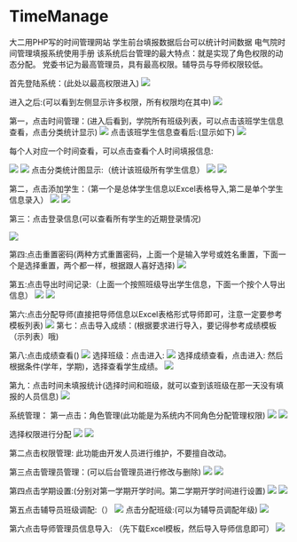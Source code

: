 # TimeManage
大二用PHP写的时间管理网站
学生前台填报数据后台可以统计时间数据
电气院时间管理填报系统使用手册
该系统后台管理的最大特点：就是实现了角色权限的动态分配。
党委书记为最高管理员，具有最高权限。辅导员与导师权限较低。



首先登陆系统：(此处以最高权限进入)
 ![](https://github.com/wanganyu1996/TimeManage/blob/master/%E4%BD%BF%E7%94%A8%E6%89%8B%E5%86%8C/images/1.png)






进入之后:(可以看到左侧显示许多权限，所有权限均在其中)
 ![](https://github.com/wanganyu1996/TimeManage/blob/master/%E4%BD%BF%E7%94%A8%E6%89%8B%E5%86%8C/images/2.png)

第一，点击时间管理：(进入后看到，学院所有班级列表，可以点击该班学生信息查看，点击分类统计显示)
![](https://github.com/wanganyu1996/TimeManage/blob/master/%E4%BD%BF%E7%94%A8%E6%89%8B%E5%86%8C/images/3.png)
点击该班学生信息查看后:(显示如下)
 ![](https://github.com/wanganyu1996/TimeManage/blob/master/%E4%BD%BF%E7%94%A8%E6%89%8B%E5%86%8C/images/4.png)


每个人对应一个时间查看，可以点击查看个人时间填报信息:
 
 ![](https://github.com/wanganyu1996/TimeManage/blob/master/%E4%BD%BF%E7%94%A8%E6%89%8B%E5%86%8C/images/5.png)
 ![](https://github.com/wanganyu1996/TimeManage/blob/master/%E4%BD%BF%E7%94%A8%E6%89%8B%E5%86%8C/images/6.png)
点击分类统计图显示:（统计该班级所有学生信息）
![](https://github.com/wanganyu1996/TimeManage/blob/master/%E4%BD%BF%E7%94%A8%E6%89%8B%E5%86%8C/images/7.png)
![](https://github.com/wanganyu1996/TimeManage/blob/master/%E4%BD%BF%E7%94%A8%E6%89%8B%E5%86%8C/images/8.png)
 

 





第二，点击添加学生：（第一个是总体学生信息以Excel表格导入,第二是单个学生信息录入）
 ![](https://github.com/wanganyu1996/TimeManage/blob/master/%E4%BD%BF%E7%94%A8%E6%89%8B%E5%86%8C/images/9.png)
 ![](https://github.com/wanganyu1996/TimeManage/blob/master/%E4%BD%BF%E7%94%A8%E6%89%8B%E5%86%8C/images/10.png)
 

第三：点击登录信息(可以查看所有学生的近期登录情况)

 ![](https://github.com/wanganyu1996/TimeManage/blob/master/%E4%BD%BF%E7%94%A8%E6%89%8B%E5%86%8C/images/11.png)

第四:点击重置密码(两种方式重置密码，上面一个是输入学号或姓名重置，下面一个是选择重置，两个都一样，根据跟人喜好选择)
 ![](https://github.com/wanganyu1996/TimeManage/blob/master/%E4%BD%BF%E7%94%A8%E6%89%8B%E5%86%8C/images/12.png)

第五:点击导出时间记录:（上面一个按照班级导出学生信息，下面一个按个人导出信息）
 ![](https://github.com/wanganyu1996/TimeManage/blob/master/%E4%BD%BF%E7%94%A8%E6%89%8B%E5%86%8C/images/13.png)
 ![](https://github.com/wanganyu1996/TimeManage/blob/master/%E4%BD%BF%E7%94%A8%E6%89%8B%E5%86%8C/images/14.png)
 

第六:点击分配导师(直接把导师信息以Excel表格形式导师即可，注意一定要参考模板列表)
 ![](https://github.com/wanganyu1996/TimeManage/blob/master/%E4%BD%BF%E7%94%A8%E6%89%8B%E5%86%8C/images/15.png)
第七：点击导入成绩：(根据要求进行导入，要记得参考成绩模板（示列表）哦)
 

第八:点击成绩查看()
 ![](https://github.com/wanganyu1996/TimeManage/blob/master/%E4%BD%BF%E7%94%A8%E6%89%8B%E5%86%8C/images/16.png)
选择班级：点击进入:
 ![](https://github.com/wanganyu1996/TimeManage/blob/master/%E4%BD%BF%E7%94%A8%E6%89%8B%E5%86%8C/images/17.png)
选择成绩查看，点击进入:
然后根据条件(学年，学期)，选择查看学生成绩。
 ![](https://github.com/wanganyu1996/TimeManage/blob/master/%E4%BD%BF%E7%94%A8%E6%89%8B%E5%86%8C/images/18.png)

第九：点击时间未填报统计(选择时间和班级，就可以查到该班级在那一天没有填报的人员信息)
 ![](https://github.com/wanganyu1996/TimeManage/blob/master/%E4%BD%BF%E7%94%A8%E6%89%8B%E5%86%8C/images/19.png)

系统管理：
第一点击：角色管理(此功能是为系统内不同角色分配管理权限)
 ![](https://github.com/wanganyu1996/TimeManage/blob/master/%E4%BD%BF%E7%94%A8%E6%89%8B%E5%86%8C/images/20.png)
 ![](https://github.com/wanganyu1996/TimeManage/blob/master/%E4%BD%BF%E7%94%A8%E6%89%8B%E5%86%8C/images/21.png)

选择权限进行分配
 ![](https://github.com/wanganyu1996/TimeManage/blob/master/%E4%BD%BF%E7%94%A8%E6%89%8B%E5%86%8C/images/22.png)
 ![](https://github.com/wanganyu1996/TimeManage/blob/master/%E4%BD%BF%E7%94%A8%E6%89%8B%E5%86%8C/images/23.png)
 


第二点击权限管理:
此功能由开发人员进行维护，不要擅自改动。

第三点击管理员管理：(可以后台管理员进行修改与删除)
 ![](https://github.com/wanganyu1996/TimeManage/blob/master/%E4%BD%BF%E7%94%A8%E6%89%8B%E5%86%8C/images/24.png)
 ![](https://github.com/wanganyu1996/TimeManage/blob/master/%E4%BD%BF%E7%94%A8%E6%89%8B%E5%86%8C/images/25.png)

 

第四点击学期设置:(分别对第一学期开学时间。第二学期开学时间进行设置)
![](https://github.com/wanganyu1996/TimeManage/blob/master/%E4%BD%BF%E7%94%A8%E6%89%8B%E5%86%8C/images/26.png)
![](https://github.com/wanganyu1996/TimeManage/blob/master/%E4%BD%BF%E7%94%A8%E6%89%8B%E5%86%8C/images/27.png)
 

 

第五点击辅导员班级调配:（）
 ![](https://github.com/wanganyu1996/TimeManage/blob/master/%E4%BD%BF%E7%94%A8%E6%89%8B%E5%86%8C/images/28.png)
点击分配班级:(可以为辅导员调配年级)
 ![](https://github.com/wanganyu1996/TimeManage/blob/master/%E4%BD%BF%E7%94%A8%E6%89%8B%E5%86%8C/images/29.png)

第六点击导师管理员信息导入:
（先下载Excel模板，然后导入导师信息即可）
 ![](https://github.com/wanganyu1996/TimeManage/blob/master/%E4%BD%BF%E7%94%A8%E6%89%8B%E5%86%8C/images/30.png)
